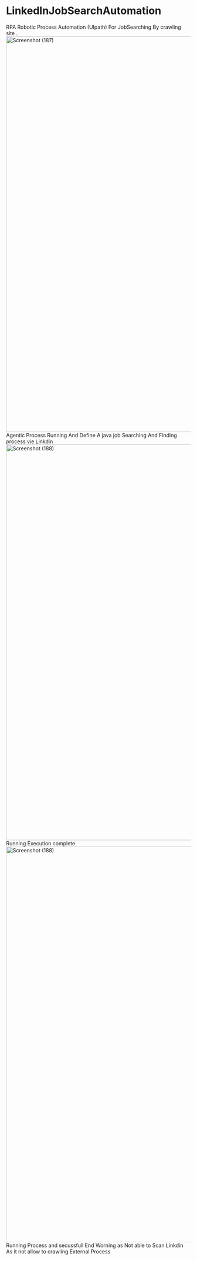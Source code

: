 # LinkedInJobSearchAutomation
RPA Robotic Process Automation (UIpath) For JobSearching By crawling site .
<img width="1920" height="1080" alt="Screenshot (187)" src="https://github.com/user-attachments/assets/e3bd3653-49f7-436a-849c-488a6ac9c0ff" />
Agentic Process 
Running And Define A java job Searching 
And Finding process vie Linkdin
<img width="1920" height="1080" alt="Screenshot (188)" src="https://github.com/user-attachments/assets/45b49f00-a34d-4885-83ea-1f75d14bed25" />
Running Execution complete
<img width="1920" height="1080" alt="Screenshot (188)" src="https://github.com/user-attachments/assets/8e16556b-e879-4c79-a3a9-acdc41dc28a1" />
Running Process and secussfull End Worning as Not able to Scan Linkdin As it not allow to crawling External Process
